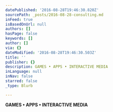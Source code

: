 ```yaml
---
datePublished: '2016-08-28T19:46:30.820Z'
sourcePath: _posts/2016-08-28-consulting.md
inFeed: true
isBasedOnUrl: null
authors: []
hasPage: false
keywords: []
author: []
via: {}
dateModified: '2016-08-28T19:46:30.503Z'
title: ''
publisher: {}
description: GAMES • APPS • INTERACTIVE MEDIA
inLanguage: null
inNav: false
starred: false
_type: Blurb

---
```

**GAMES • APPS • INTERACTIVE MEDIA**
